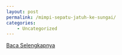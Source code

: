 ```yaml
---
layout: post
permalink: /mimpi-sepatu-jatuh-ke-sungai/
categories:
    - Uncategorized
---
```


[Baca Selengkapnya](/04)